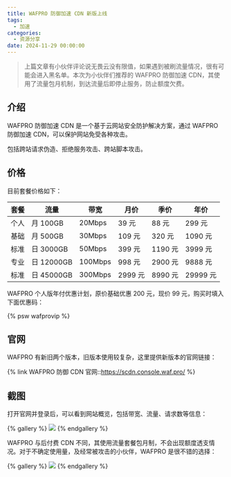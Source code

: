 ```yaml
---
title: WAFPRO 防御加速 CDN 新版上线
tags:
  - 加速
categories:
  - 资源分享
date: 2024-11-29 00:00:00
---
```


> 上篇文章有小伙伴评论说无畏云没有限值，如果遇到被刷流量情况，很有可能会进入黑名单。本次为小伙伴们推荐的 WAFPRO 防御加速 CDN，其使用了流量包月机制，到达流量后即停止服务，防止额度欠费。

<!-- more -->

## 介绍

WAFPRO 防御加速 CDN 是一个基于云网站安全防护解决方案，通过 WAFPRO 防御加速 CDN，可以保护网站免受各种攻击。

包括跨站请求伪造、拒绝服务攻击、跨站脚本攻击。

## 价格

目前套餐价格如下：

| 套餐 | 流量 | 带宽 | 月价 | 季价 | 年价 |
| - | - | - | - | - | - |
| 个人 | 月 100GB | 20Mbps | 39 元 | 88 元 | 299 元 |
| 基础 | 月 500GB | 30Mbps | 109 元 | 320 元 | 1090 元 |
| 标准 | 日 3000GB | 50Mbps | 399 元 | 1190 元 | 3999 元 |
| 专业 | 日 12000GB | 100Mbps | 998 元 | 2900 元 | 9888 元 |
| 标准 | 日 45000GB | 300Mbps | 2999 元 | 8990 元 | 29999 元 |

WAFPRO 个人版年付优惠计划，原价基础优惠 200 元，现价 99 元，购买时填入下面优惠码：

{% psw wafprovip %}

## 官网

WAFPRO 有新旧两个版本，旧版本使用较复杂，这里提供新版本的官网链接：

{% link WAFPRO 防御 CDN 官网::https://scdn.console.waf.pro/ %}

## 截图

打开官网并登录后，可以看到网站概览，包括带宽、流量、请求数等信息：

{% gallery %}
![](https://cdn.dusays.com/2024/11/773-1.jpg)
{% endgallery %}

WAFPRO 与后付费 CDN 不同，其使用流量套餐包月制，不会出现额度透支情况。对于不确定使用量，及经常被攻击的小伙伴，WAFPRO 是很不错的选择：

{% gallery %}
![](https://cdn.dusays.com/2024/11/773-2.jpg)
{% endgallery %}